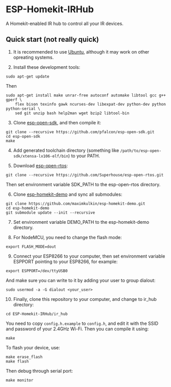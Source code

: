 # ESP-Homekit-IRHub

A Homekit-enabled IR hub to control all your IR devices.

## Quick start (not really quick)

1. It is recommended to use [Ubuntu](https://ubuntu.com/), although it may work on other opreating systems.

2. Install these development tools:
```
sudo apt-get update
```
Then
```
sudo apt-get install make unrar-free autoconf automake libtool gcc g++ gperf \
    flex bison texinfo gawk ncurses-dev libexpat-dev python-dev python python-serial \
    sed git unzip bash help2man wget bzip2 libtool-bin
```

3. Clone [esp-open-sdk](https://github.com/pfalcon/esp-open-sdk/), and then compile it:
```
git clone --recursive https://github.com/pfalcon/esp-open-sdk.git
cd esp-open-sdk
make
```

4. Add generated toolchain directory (something like `/path/to/esp-open-sdk/xtensa-lx106-elf/bin`) to your PATH.

5. Download [esp-open-rtos](https://github.com/SuperHouse/esp-open-rtos/):
```
git clone --recursive https://github.com/Superhouse/esp-open-rtos.git
```
Then set environment variable SDK_PATH to the esp-open-rtos directory.

6. Clone [esp-homekit-demo](https://github.com/maximkulkin/esp-homekit-demo/) and sync all submodules:
```
git clone https://github.com/maximkulkin/esp-homekit-demo.git
cd esp-homekit-demo
git submodule update --init --recursive
```

7. Set environment variable DEMO_PATH to the esp-homekit-demo directory.

8. For NodeMCU, you need to change the flash mode:
```
export FLASH_MODE=dout
```

9. Connect your ESP8266 to your computer, then set environment variable ESPPORT pointing to your ESP8266, for example:
```
export ESPPORT=/dev/ttyUSB0
```
And make sure you can write to it by adding your user to group dialout:
```
sudo usermod -a -G dialout <your_user>
```

10. Finally, clone this repository to your computer, and change to ir_hub directory:
```
cd ESP-Homekit-IRHub/ir_hub
```
You need to copy `config.h.example` to `config.h`, and edit it with the SSID and password of your 2.4GHz Wi-Fi.
Then you can compile it using:
```
make
```
To flash your device, use:
```
make erase_flash
make flash
```
Then debug through serial port:
```
make monitor
```